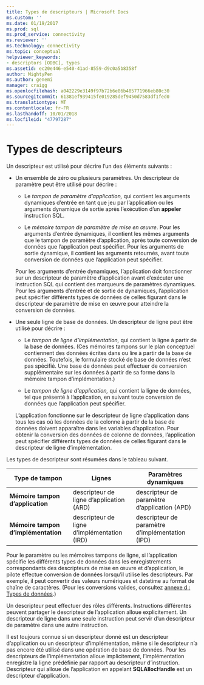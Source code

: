 ```yaml
---
title: Types de descripteurs | Microsoft Docs
ms.custom: ''
ms.date: 01/19/2017
ms.prod: sql
ms.prod_service: connectivity
ms.reviewer: ''
ms.technology: connectivity
ms.topic: conceptual
helpviewer_keywords:
- descriptors [ODBC], types
ms.assetid: ec20e446-e540-41ad-8559-d9c0a5b8358f
author: MightyPen
ms.author: genemi
manager: craigg
ms.openlocfilehash: a042229e3149f97b72b6e86b485771966eb80c30
ms.sourcegitcommit: 61381ef939415fe019285def9450d7583df1fed0
ms.translationtype: MT
ms.contentlocale: fr-FR
ms.lasthandoff: 10/01/2018
ms.locfileid: "47797287"
---
```

# <a name="types-of-descriptors"></a>Types de descripteurs
Un descripteur est utilisé pour décrire l’un des éléments suivants :  
  
-   Un ensemble de zéro ou plusieurs paramètres. Un descripteur de paramètre peut être utilisé pour décrire :  
  
    -   Le *tampon de paramètre d’application,* qui contient les arguments dynamiques d’entrée en tant que jeu par l’application ou les arguments dynamique de sortie après l’exécution d’un **appeler** instruction SQL.  
  
    -   Le *mémoire tampon de paramètre de mise en œuvre*. Pour les arguments d’entrée dynamiques, il contient les mêmes arguments que le tampon de paramètre d’application, après toute conversion de données que l’application peut spécifier. Pour les arguments de sortie dynamique, il contient les arguments retournés, avant toute conversion de données que l’application peut spécifier.  
  
     Pour les arguments d’entrée dynamiques, l’application doit fonctionner sur un descripteur de paramètre d’application avant d’exécuter une instruction SQL qui contient des marqueurs de paramètres dynamiques. Pour les arguments d’entrée et de sortie de dynamiques, l’application peut spécifier différents types de données de celles figurant dans le descripteur de paramètre de mise en œuvre pour atteindre la conversion de données.  
  
-   Une seule ligne de base de données. Un descripteur de ligne peut être utilisé pour décrire :  
  
    -   Le *tampon de ligne d’implémentation,* qui contient la ligne à partir de la base de données. (Ces mémoires tampons sur le plan conceptuel contiennent des données écrites dans ou lire à partir de la base de données. Toutefois, le formulaire stocké de base de données n’est pas spécifié. Une base de données peut effectuer de conversion supplémentaire sur les données à partir de sa forme dans la mémoire tampon d’implémentation.)  
  
    -   Le *tampon de ligne d’application,* qui contient la ligne de données, tel que présenté à l’application, en suivant toute conversion de données que l’application peut spécifier.  
  
     L’application fonctionne sur le descripteur de ligne d’application dans tous les cas où les données de la colonne à partir de la base de données doivent apparaître dans les variables d’application. Pour obtenir la conversion des données de colonne de données, l’application peut spécifier différents types de données de celles figurant dans le descripteur de ligne d’implémentation.  
  
 Les types de descripteur sont résumées dans le tableau suivant.  
  
|Type de tampon|Lignes|Paramètres dynamiques|  
|-----------------|----------|------------------------|  
|**Mémoire tampon d’application**|descripteur de ligne d’application (ARD)|descripteur de paramètre d’application (APD)|  
|**Mémoire tampon d’implémentation**|descripteur de ligne d’implémentation (IRD)|descripteur de paramètre d’implémentation (IPD)|  
  
 Pour le paramètre ou les mémoires tampons de ligne, si l’application spécifie les différents types de données dans les enregistrements correspondants des descripteurs de mise en œuvre et d’application, le pilote effectue conversion de données lorsqu’il utilise les descripteurs. Par exemple, il peut convertir des valeurs numériques et datetime au format de chaîne de caractères. (Pour les conversions valides, consultez [annexe d : Types de données](../../../odbc/reference/appendixes/appendix-d-data-types.md).)  
  
 Un descripteur peut effectuer des rôles différents. Instructions différentes peuvent partager le descripteur de l’application alloue explicitement. Un descripteur de ligne dans une seule instruction peut servir d’un descripteur de paramètre dans une autre instruction.  
  
 Il est toujours connue si un descripteur donné est un descripteur d’application ou un descripteur d’implémentation, même si le descripteur n’a pas encore été utilisé dans une opération de base de données. Pour les descripteurs de l’implémentation alloue implicitement, l’implémentation enregistre la ligne prédéfinie par rapport au descripteur d’instruction. Descripteur qui alloue de l’application en appelant **SQLAllocHandle** est un descripteur d’application.
